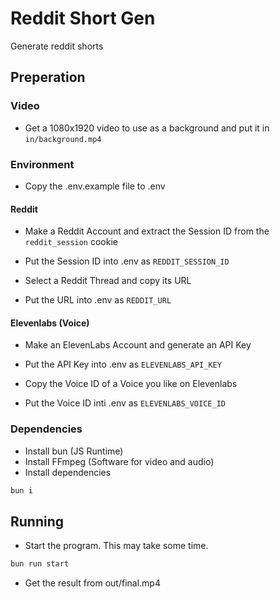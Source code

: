 # Reddit Short Gen

Generate reddit shorts

## Preperation

### Video

- Get a 1080x1920 video to use as a background and put it in `in/background.mp4`

### Environment

- Copy the .env.example file to .env

#### Reddit

- Make a Reddit Account and extract the Session ID from the `reddit_session` cookie
- Put the Session ID into .env as `REDDIT_SESSION_ID`

- Select a Reddit Thread and copy its URL
- Put the URL into .env as `REDDIT_URL`

#### Elevenlabs (Voice)

- Make an ElevenLabs Account and generate an API Key
- Put the API Key into .env as `ELEVENLABS_API_KEY`

- Copy the Voice ID of a Voice you like on Elevenlabs
- Put the Voice ID inti .env as `ELEVENLABS_VOICE_ID`

### Dependencies

- Install bun (JS Runtime)
- Install FFmpeg (Software for video and audio)
- Install dependencies

```sh
bun i
```

## Running

- Start the program. This may take some time.

```sh
bun run start
```

- Get the result from out/final.mp4
